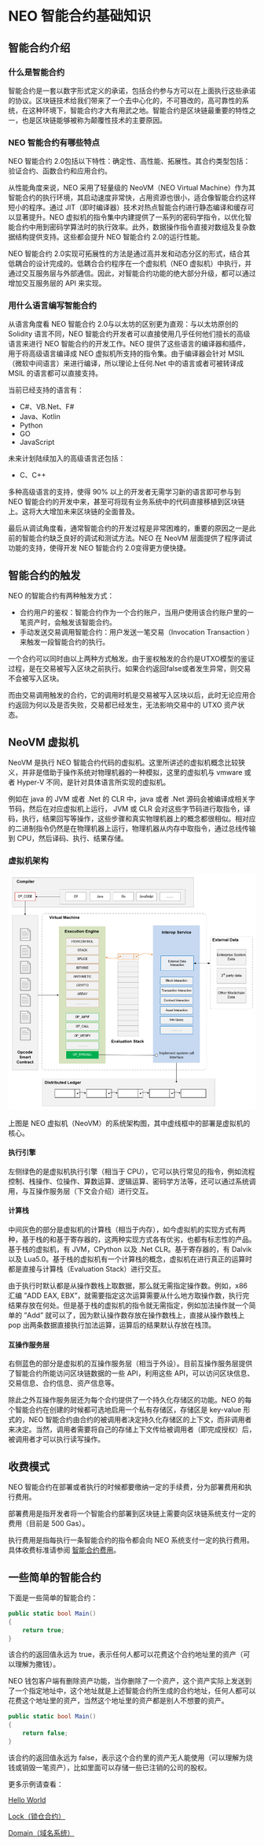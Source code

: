 # NEO 智能合约基础知识                                                                  

## 智能合约介绍

### 什么是智能合约

智能合约是一套以数字形式定义的承诺，包括合约参与方可以在上面执行这些承诺的协议。区块链技术给我们带来了一个去中心化的，不可篡改的，高可靠性的系统，在这种环境下，智能合约才大有用武之地。智能合约是区块链最重要的特性之一，也是区块链能够被称为颠覆性技术的主要原因。

### NEO 智能合约有哪些特点

NEO 智能合约 2.0包括以下特性：确定性、高性能、拓展性。其合约类型包括：验证合约、函数合约和应用合约。

从性能角度来说，NEO 采用了轻量级的 NeoVM（NEO Virtual Machine）作为其智能合约的执行环境，其启动速度非常快，占用资源也很小，适合像智能合约这样短小的程序。通过 JIT（即时编译器）技术对热点智能合约进行静态编译和缓存可以显著提升。NEO 虚拟机的指令集中内建提供了一系列的密码学指令，以优化智能合约中用到密码学算法时的执行效率。此外，数据操作指令直接对数组及复杂数据结构提供支持。这些都会提升 NEO 智能合约 2.0的运行性能。

NEO 智能合约 2.0实现可拓展性的方法是通过高并发和动态分区的形式，结合其低耦合的设计完成的。低耦合合约程序在一个虚拟机（NEO 虚拟机）中执行，并通过交互服务层与外部通信。因此，对智能合约功能的绝大部分升级，都可以通过增加交互服务层的 API 来实现。 

### 用什么语言编写智能合约

从语言角度看 NEO 智能合约 2.0与以太坊的区别更为直观：与以太坊原创的 Solidity 语言不同，NEO 智能合约开发者可以直接使用几乎任何他们擅长的高级语言来进行 NEO 智能合约的开发工作。NEO 提供了这些语言的编译器和插件，用于将高级语言编译成 NEO 虚拟机所支持的指令集。由于编译器会针对 MSIL（微软中间语言）来进行编译，所以理论上任何.Net 中的语言或者可被转译成 MSIL 的语言都可以直接支持。

当前已经支持的语言有：

- C#、VB.Net、F#
- Java、Kotlin
- Python
- GO
- JavaScript

未来计划陆续加入的高级语言还包括：

- C、C++ 

多种高级语言的支持，使得 90% 以上的开发者无需学习新的语言即可参与到 NEO 智能合约的开发中来，甚至可将现有业务系统中的代码直接移植到区块链上。这将大大增加未来区块链的全面普及。

最后从调试角度看，通常智能合约的开发过程是非常困难的，重要的原因之一是此前的智能合约缺乏良好的调试和测试方法。NEO 在 NeoVM 层面提供了程序调试功能的支持，使得开发 NEO 智能合约 2.0变得更方便快捷。

## 智能合约的触发

NEO 的智能合约有两种触发方式：

- 合约用户的鉴权：智能合约作为一个合约账户，当用户使用该合约账户里的一笔资产时，会触发该智能合约。
- 手动发送交易调用智能合约：用户发送一笔交易（Invocation Transaction ）来触发一段智能合约的执行。

一个合约可以同时由以上两种方式触发。由于鉴权触发的合约是UTXO模型的鉴证过程，是在交易被写入区块之前执行。如果合约返回false或者发生异常，则交易不会被写入区块。

而由交易调用触发的合约，它的调用时机是交易被写入区块以后，此时无论应用合约返回为何以及是否失败，交易都已经发生，无法影响交易中的 UTXO 资产状态。

## NeoVM 虚拟机

NeoVM 是执行 NEO 智能合约代码的虚拟机。这里所讲述的虚拟机概念比较狭义，并非是借助于操作系统对物理机器的一种模拟，这里的虚拟机与 vmware 或者 Hyper-V 不同，是针对具体语言所实现的虚拟机。

例如在 java 的 JVM 或者 .Net 的 CLR 中，java 或者 .Net 源码会被编译成相关字节码，然后在对应虚拟机上运行， JVM 或 CLR 会对这些字节码进行取指令，译码，执行，结果回写等操作，这些步骤和真实物理机器上的概念都很相似。相对应的二进制指令仍然是在物理机器上运行，物理机器从内存中取指令，通过总线传输到 CPU，然后译码、执行、结果存储。

### 虚拟机架构

![neo-vm](../../assets/neo-vm.jpg)

上图是 NEO 虚拟机（NeoVM）的系统架构图，其中虚线框中的部署是虚拟机的核心。

#### 执行引擎

左侧绿色的是虚拟机执行引擎（相当于 CPU），它可以执行常见的指令，例如流程控制、栈操作、位操作、算数运算、逻辑运算、密码学方法等，还可以通过系统调用，与互操作服务层（下文会介绍）进行交互。

#### 计算栈

中间灰色的部分是虚拟机的计算栈（相当于内存），如今虚拟机的实现方式有两种，基于栈的和基于寄存器的，这两种实现方式各有优劣，也都有标志性的产品。基于栈的虚拟机，有 JVM，CPython 以及 .Net CLR。基于寄存器的，有 Dalvik 以及 Lua5.0。基于栈的虚拟机有一个计算栈的概念，虚拟机在进行真正的运算时都是直接与计算栈（Evaluation Stack）进行交互。

由于执行时默认都是从操作数栈上取数据，那么就无需指定操作数。例如，x86 汇编 ”ADD EAX, EBX”，就需要指定这次运算需要从什么地方取操作数，执行完结果存放在何处。但是基于栈的虚拟机的指令就无需指定，例如加法操作就一个简单的 ”Add” 就可以了，因为默认操作数存放在操作数栈上，直接从操作数栈上 pop 出两条数据直接执行加法运算，运算后的结果默认存放在栈顶。

#### 互操作服务层

右侧蓝色的部分是虚拟机的互操作服务层（相当于外设）。目前互操作服务层提供了智能合约所能访问区块链数据的一些 API，利用这些 API，可以访问区块信息、交易信息、合约信息、资产信息等。

除此之外互操作服务层还为每个合约提供了一个持久化存储区的功能。NEO 的每个智能合约在创建的时候都可选地启用一个私有存储区，存储区是 key-value 形式的，NEO 智能合约由合约的被调用者决定持久化存储区的上下文，而非调用者来决定。当然，调用者需要将自己的存储上下文传给被调用者（即完成授权）后，被调用者才可以执行读写操作。

## 收费模式

NEO 智能合约在部署或者执行的时候都要缴纳一定的手续费，分为部署费用和执行费用。

部署费用是指开发者将一个智能合约部署到区块链上需要向区块链系统支付一定的费用（目前是 500 Gas）。

执行费用是指每执行一条智能合约的指令都会向 NEO 系统支付一定的执行费用。具体收费标准请参阅 [智能合约费用](systemfees.md)。

## 一些简单的智能合约

下面是一些简单的智能合约：

```c#
public static bool Main()
{
	return true;
}
```

该合约的返回值永远为 true，表示任何人都可以花费这个合约地址里的资产（可以理解为撒钱）。

NEO 钱包客户端有删除资产功能，当你删除了一个资产，这个资产实际上发送到了一个指定地址中，这个地址就是上述智能合约所生成的合约地址，任何人都可以花费这个地址里的资产，当然这个地址里的资产都是别人不想要的资产。

```c#
public static bool Main()
{
	return false;
}
```

该合约的返回值永远为 false，表示这个合约里的资产无人能使用（可以理解为烧钱或销毁一笔资产），比如里面可以存储一些已注销的公司的股权。

更多示例请查看：

[Hello World](tutorial/HelloWorld.md)

[Lock（锁仓合约）](tutorial/Lock.md)

[Domain（域名系统）](tutorial/Domain.md)
